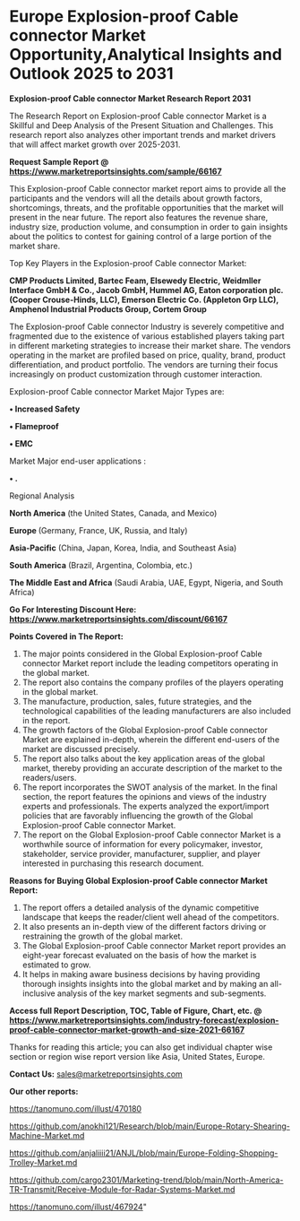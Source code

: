 # Europe Explosion-proof Cable connector Market Opportunity,Analytical Insights and Outlook 2025 to 2031

<strong>Explosion-proof Cable connector Market Research Report 2031</strong>

The Research Report on Explosion-proof Cable connector Market is a Skillful and Deep Analysis of the Present Situation and Challenges. This research report also analyzes other important trends and market drivers that will affect market growth over 2025-2031.

<strong>Request Sample Report @ <a href=https://www.marketreportsinsights.com/sample/66167>https://www.marketreportsinsights.com/sample/66167</a></strong>

This Explosion-proof Cable connector market report aims to provide all the participants and the vendors will all the details about growth factors, shortcomings, threats, and the profitable opportunities that the market will present in the near future. The report also features the revenue share, industry size, production volume, and consumption in order to gain insights about the politics to contest for gaining control of a large portion of the market share.

Top Key Players in the Explosion-proof Cable connector Market:

<strong>CMP Products Limited, Bartec Feam, Elsewedy Electric, Weidmller Interface GmbH & Co., Jacob GmbH, Hummel AG, Eaton corporation plc. (Cooper Crouse-Hinds, LLC), Emerson Electric Co. (Appleton Grp LLC), Amphenol Industrial Products Group, Cortem Group</strong>

The Explosion-proof Cable connector Industry is severely competitive and fragmented due to the existence of various established players taking part in different marketing strategies to increase their market share. The vendors operating in the market are profiled based on price, quality, brand, product differentiation, and product portfolio. The vendors are turning their focus increasingly on product customization through customer interaction.

Explosion-proof Cable connector Market Major Types are:

<strong>• Increased Safety

• Flameproof

• EMC</strong>

Market Major end-user applications :

<strong>• .</strong>

Regional Analysis

</u><strong><b>North America</b></strong> (the United States, Canada, and Mexico)

<strong><b>Europe </b></strong>(Germany, France, UK, Russia, and Italy)

<strong><b>Asia-Pacific</b></strong> (China, Japan, Korea, India, and Southeast Asia)

<strong><b>South America</b></strong> (Brazil, Argentina, Colombia, etc.)

<strong><b>The Middle East and Africa</b></strong> (Saudi Arabia, UAE, Egypt, Nigeria, and South Africa)

<strong>Go For Interesting Discount Here: <a href=https://www.marketreportsinsights.com/discount/66167>https://www.marketreportsinsights.com/discount/66167</a></strong>

<strong>Points Covered in The Report:</strong>
<ol>
  <li>The major points considered in the Global Explosion-proof Cable connector Market report include the leading competitors operating in the global market.</li>
  <li>The report also contains the company profiles of the players operating in the global market.</li>
  <li>The manufacture, production, sales, future strategies, and the technological capabilities of the leading manufacturers are also included in the report.</li>
  <li>The growth factors of the Global Explosion-proof Cable connector Market are explained in-depth, wherein the different end-users of the market are discussed precisely.</li>
  <li>The report also talks about the key application areas of the global market, thereby providing an accurate description of the market to the readers/users.</li>
  <li>The report incorporates the SWOT analysis of the market. In the final section, the report features the opinions and views of the industry experts and professionals. The experts analyzed the export/import policies that are favorably influencing the growth of the Global Explosion-proof Cable connector Market.</li>
  <li>The report on the Global Explosion-proof Cable connector Market is a worthwhile source of information for every policymaker, investor, stakeholder, service provider, manufacturer, supplier, and player interested in purchasing this research document.</li>
</ol>
<strong>Reasons for Buying Global Explosion-proof Cable connector Market Report:</strong>

<ol>
  <li>The report offers a detailed analysis of the dynamic competitive landscape that keeps the reader/client well ahead of the competitors.</li>
  <li>It also presents an in-depth view of the different factors driving or restraining the growth of the global market.</li>
  <li>The Global Explosion-proof Cable connector Market report provides an eight-year forecast evaluated on the basis of how the market is estimated to grow.</li>
  <li>It helps in making aware business decisions by having providing thorough insights insights into the global market and by making an all-inclusive analysis of the key market segments and sub-segments.</li>
</ol>
<strong>Access full Report Description, TOC, Table of Figure, Chart, etc. @ <a href=https://www.marketreportsinsights.com/industry-forecast/explosion-proof-cable-connector-market-growth-and-size-2021-66167>https://www.marketreportsinsights.com/industry-forecast/explosion-proof-cable-connector-market-growth-and-size-2021-66167</a></strong>


Thanks for reading this article; you can also get individual chapter wise section or region wise report version like Asia, United States, Europe.

<strong>Contact Us:</strong>
sales@marketreportsinsights.com

<strong>Our other reports:</strong>

<a href=https://tanomuno.com/illust/470180>https://tanomuno.com/illust/470180</a>

<a href=https://github.com/anokhi121/Research/blob/main/Europe-Rotary-Shearing-Machine-Market.md>https://github.com/anokhi121/Research/blob/main/Europe-Rotary-Shearing-Machine-Market.md</a>

<a href=https://github.com/anjaliiii21/ANJL/blob/main/Europe-Folding-Shopping-Trolley-Market.md>https://github.com/anjaliiii21/ANJL/blob/main/Europe-Folding-Shopping-Trolley-Market.md</a>

<a href=https://github.com/cargo2301/Marketing-trend/blob/main/North-America-TR-Transmit/Receive-Module-for-Radar-Systems-Market.md>https://github.com/cargo2301/Marketing-trend/blob/main/North-America-TR-Transmit/Receive-Module-for-Radar-Systems-Market.md</a>

<a href=https://tanomuno.com/illust/467924>https://tanomuno.com/illust/467924</a>"
